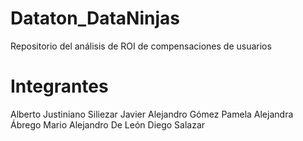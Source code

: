 # Dataton_DataNinjas
Repositorio del análisis de ROI de compensaciones de usuarios

# Integrantes
Alberto Justiniano Siliezar
Javier Alejandro Gómez
Pamela Alejandra Ábrego
Mario Alejandro De León
Diego Salazar
